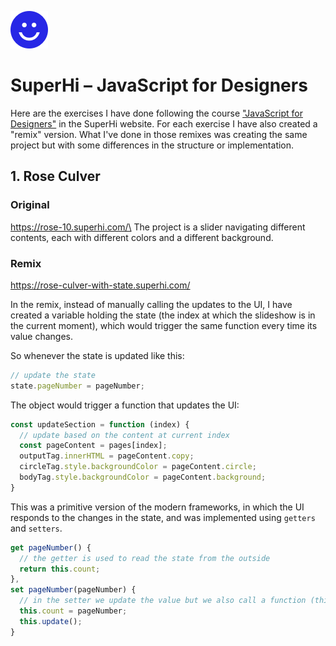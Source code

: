 ![SuperHi](image.png)
# SuperHi – JavaScript for Designers

Here are the exercises I have done following the course ["JavaScript for Designers"](https://www.superhi.com/courses/javascript-for-designers) in the SuperHi website. For each exercise I have also created a "remix" version. What I've done in those remixes was creating the same project but with some differences in the structure or implementation. 

## 1. Rose Culver

### Original
https://rose-10.superhi.com/\
The project is a slider navigating different contents, each with different colors and a different background.

### Remix
https://rose-culver-with-state.superhi.com/

In the remix, instead of manually calling the updates to the UI, I have created a variable holding the state (the index at which the slideshow is in the current moment), which would trigger the same function every time its value changes. 

So whenever the state is updated like this: 
```js
// update the state
state.pageNumber = pageNumber;
```
The object would trigger a function that updates the UI: 
```js 
const updateSection = function (index) {
  // update based on the content at current index
  const pageContent = pages[index];
  outputTag.innerHTML = pageContent.copy;
  circleTag.style.backgroundColor = pageContent.circle;
  bodyTag.style.backgroundColor = pageContent.background;
}
```
This was a primitive version of the modern frameworks, in which the UI responds to the changes in the state, and was implemented using `getters` and `setters`.

```js
get pageNumber() {
  // the getter is used to read the state from the outside
  return this.count;
},
set pageNumber(pageNumber) {
  // in the setter we update the value but we also call a function (this.update)
  this.count = pageNumber;
  this.update();
}
```